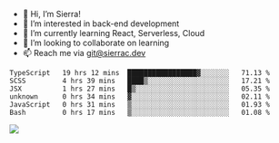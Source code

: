 - 👋 Hi, I’m Sierra!
- 👀 I’m interested in back-end development
- 🌱 I’m currently learning React, Serverless, Cloud
- 💞️ I’m looking to collaborate on learning
- 📫 Reach me via git@sierrac.dev

<!--START_SECTION:waka-->

```text
TypeScript   19 hrs 12 mins  █████████████████▓░░░░░░░   71.13 %
SCSS         4 hrs 39 mins   ████▒░░░░░░░░░░░░░░░░░░░░   17.21 %
JSX          1 hrs 27 mins   █▒░░░░░░░░░░░░░░░░░░░░░░░   05.35 %
unknown      0 hrs 34 mins   ▓░░░░░░░░░░░░░░░░░░░░░░░░   02.11 %
JavaScript   0 hrs 31 mins   ▒░░░░░░░░░░░░░░░░░░░░░░░░   01.93 %
Bash         0 hrs 17 mins   ▒░░░░░░░░░░░░░░░░░░░░░░░░   01.08 %
```

<!--END_SECTION:waka-->


![](https://hit.yhype.me/github/profile?user_id=7351311)
